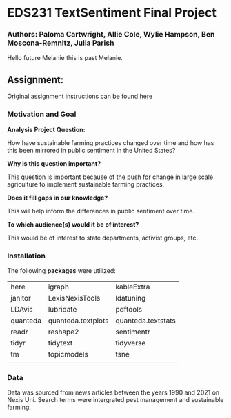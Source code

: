 # EDS231 TextSentiment Final Project

### Authors: Paloma Cartwright, Allie Cole, Wylie Hampson, Ben Moscona-Remnitz, Julia Parish

Hello future Melanie this is past Melanie.

## Assignment:

Original assignment instructions can be found [here](https://maro406.github.io/EDS_231-text-sentiment/Group_Project.html)

### Motivation and Goal

**Analysis Project Question:** 

How have sustainable farming practices changed over time and how has this been mirrored in public sentiment in the United States?

**Why is this question important?**

This question is important because of the push for change in large scale agriculture to implement sustainable farming practices.

**Does it fill gaps in our knowledge?**

This will help inform the differences in public sentiment over time.

**To which audience(s) would it be of interest?**

This would be of interest to state departments, activist groups, etc. 


### Installation

The following **packages** were utilized:

|            |            |                |
| ---------- | -----------| ---------------|
| here       | igraph     |  kableExtra    | 
| janitor    | LexisNexisTools| ldatuning  |
| LDAvis     | lubridate  |  pdftools      |
| quanteda   | quanteda.textplots | quanteda.textstats |
| readr      | reshape2   | sentimentr     |
| tidyr      | tidytext   | tidyverse      |
| tm         | topicmodels | tsne          |
|            |            |                |


### Data

Data was sourced from news articles between the years 1990 and 2021 on Nexis Uni. Search terms were intergrated pest management and sustainable farming.

